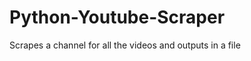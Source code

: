 Python-Youtube-Scraper
======================

Scrapes a channel for all the videos and outputs in a file
